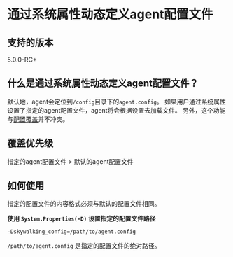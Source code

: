 # 通过系统属性动态定义agent配置文件

## 支持的版本 

5.0.0-RC+
 
 ## 什么是通过系统属性动态定义agent配置文件？
 默认地，agent会定位到`/config`目录下的`agent.config`。
 如果用户通过系统属性设置了指定的agent配置文件，agent将会根据设置去加载文件。
 另外，这个功能与[配置覆盖](Setting-override.md)并不冲突。
 
 ## 覆盖优先级
 指定的agent配置文件 > 默认的agent配置文件
  
 ## 如何使用 
 
 指定的配置文件的内容格式必须与默认的配置文件相同。 
 
 
 **使用 `System.Properties(-D)` 设置指定的配置文件路径**
  
  ```
  -Dskywalking_config=/path/to/agent.config
  ```
  `/path/to/agent.config`  是指定的配置文件的绝对路径。

 


  
